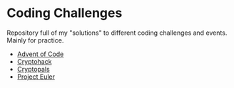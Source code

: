 # Coding Challenges

Repository full of my "solutions" to different coding challenges and events. Mainly for practice. 

- [Advent of Code](https://github.com/Jdwalli/coding-challenges/tree/master/advent-of-code/)
- [Cryptohack](https://github.com/Jdwalli/coding-challenges/tree/master/cryptohack/)
- [Cryptopals](https://github.com/Jdwalli/coding-challenges/tree/master/cryptopals/)
- [Project Euler](https://github.com/Jdwalli/coding-challenges/tree/master/project-euler/)

